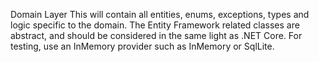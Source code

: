 ﻿Domain Layer
This will contain all entities, enums, exceptions, types and logic specific to the domain. The Entity Framework related classes are abstract, and should be considered in the same light as .NET Core. For testing, use an InMemory provider such as InMemory or SqlLite.